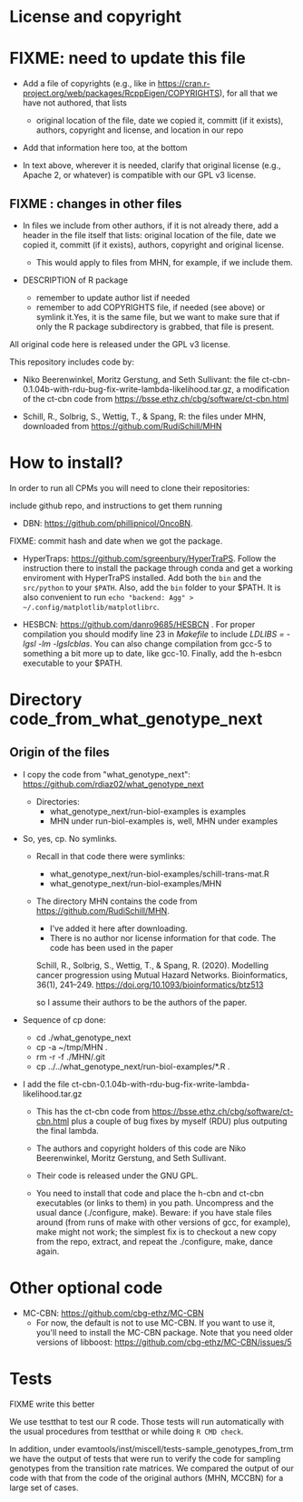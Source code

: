 # License and copyright

# FIXME: need to update this file

- Add a file of copyrights (e.g., like in
  https://cran.r-project.org/web/packages/RcppEigen/COPYRIGHTS), for all that we
  have not authored, that lists
    - original location of the file, date we copied it, committ (if it exists),
      authors, copyright and license, and location in our repo
	  
- Add that information here too, at the bottom	

- In text above, wherever it is needed, clarify that original license (e.g., Apache 2, or
  whatever) is compatible with our GPL v3 license.

    
## FIXME : changes in other files
- In files we include from other authors, if it is not already there, add a
  header in the file itself that lists: original location of the file, date we
  copied it, committ (if it exists), authors, copyright and original license.
    - This would apply to files from MHN, for example, if we include them.
	
- DESCRIPTION of R package
    - remember to update author list if needed
	- remember to add COPYRIGHTS file, if needed (see above) or symlink it.Yes,
      it is the same file, but we want to make sure that if only the R package
      subdirectory is grabbed, that file is present.




All original code here is released under the GPL v3 license.


This repository includes code by:

- Niko Beerenwinkel, Moritz Gerstung, and Seth Sullivant: the file
   ct-cbn-0.1.04b-with-rdu-bug-fix-write-lambda-likelihood.tar.gz, a
   modification of the ct-cbn code from
   https://bsse.ethz.ch/cbg/software/ct-cbn.html

- Schill, R., Solbrig, S., Wettig, T., & Spang, R: the files under MHN,
  downloaded from https://github.com/RudiSchill/MHN

# How to install?
In order to run all CPMs you will need to clone their repositories:

include github repo, and instructions to get them running

* DBN: https://github.com/phillipnicol/OncoBN.

FIXME: commit hash and date when we got the package.

* HyperTraps: https://github.com/sgreenbury/HyperTraPS. Follow the instruction there to install the package through conda 
and get a working enviroment with HyperTraPS installed. Add both the `bin` and the `src/python` to your `$PATH`. Also, add the `bin` folder to your $PATH. It is also convenient to run `echo "backend: Agg" > ~/.config/matplotlib/matplotlibrc`.

* HESBCN: https://github.com/danro9685/HESBCN . For proper compilation you should modify line 23 in *Makefile* to include *LDLIBS = -lgsl -lm -lgslcblas*. You can also change compilation from gcc-5 to something a bit more up to date, like gcc-10. Finally, add the h-esbcn executable to your $PATH.


# Directory code_from_what_genotype_next 

## Origin of the files  
  - I copy the code from "what_genotype_next": https://github.com/rdiaz02/what_genotype_next
    - Directories:
      - what_genotype_next/run-biol-examples is examples
      - MHN under run-biol-examples is, well, MHN under examples
  - So, yes, cp. No symlinks.
    - Recall in that code there were symlinks:
      - what_genotype_next/run-biol-examples/schill-trans-mat.R
      - what_genotype_next/run-biol-examples/MHN
    - The directory MHN contains the code from
    https://github.com/RudiSchill/MHN.
    
      - I've added it here after downloading.
      - There is no author nor license information for that code. The code has
      been used in the paper

      Schill, R., Solbrig, S., Wettig, T., & Spang, R. (2020). Modelling cancer
      progression using Mutual Hazard Networks. Bioinformatics, 36(1),
      241–249. https://doi.org/10.1093/bioinformatics/btz513

      so I assume their authors to be the authors of the paper.
      
  - Sequence of cp done:
    - cd ./what_genotype_next
    - cp -a ~/tmp/MHN .
    - rm -r -f ./MHN/.git
    - cp ../../what_genotype_next/run-biol-examples/*.R .

  - I add the file
    ct-cbn-0.1.04b-with-rdu-bug-fix-write-lambda-likelihood.tar.gz
    - This has the ct-cbn code from
    https://bsse.ethz.ch/cbg/software/ct-cbn.html
    plus a couple of bug fixes by myself (RDU) plus outputing the final lambda.
    - The authors and copyright holders of this code are Niko Beerenwinkel,
    Moritz Gerstung, and Seth Sullivant.
    - Their code is released under the GNU GPL.

    - You need to install that code and place the h-cbn and ct-cbn executables
      (or links to them) in you path.  Uncompress and the usual dance
      (./configure, make). Beware: if you have stale files around (from runs of make with other versions of gcc, for example), make might not work; the simplest fix is to checkout a new copy from the repo, extract, and repeat the ./configure, make, dance again.


# Other optional code
  - MC-CBN: https://github.com/cbg-ethz/MC-CBN
      - For now, the default is not to use MC-CBN. If you want to use it, you'll
      need to install the MC-CBN package. Note that you need older versions of
      libboost: https://github.com/cbg-ethz/MC-CBN/issues/5

# Tests
FIXME write this better

We use testthat to test our R code. Those tests will run automatically with the usual procedures from testthat or while doing `R CMD check`.

In addition, under evamtools/inst/miscell/tests-sample_genotypes_from_trm we have the output of tests that were run to verify the code for sampling genotypes from the transition rate matrices. We compared the output of our code with that from the code of the original authors (MHN, MCCBN) for a large set of cases.


